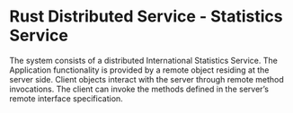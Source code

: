 # Rust Distributed Service - Statistics Service

The system consists of a distributed International Statistics Service. The Application functionality is provided by a remote object residing at the server side. Client objects interact with the server through remote method invocations. The client can invoke the methods defined in the server’s remote interface specification.